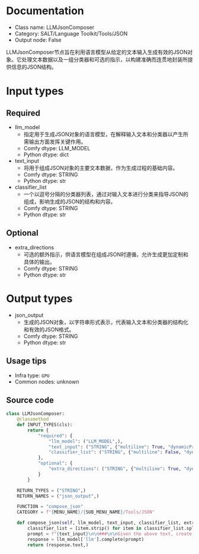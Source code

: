 
# Documentation
- Class name: LLMJsonComposer
- Category: SALT/Language Toolkit/Tools/JSON
- Output node: False

LLMJsonComposer节点旨在利用语言模型从给定的文本输入生成有效的JSON对象。它处理文本数据以及一组分类器和可选的指示，以构建准确而连贯地封装所提供信息的JSON结构。

# Input types
## Required
- llm_model
    - 指定用于生成JSON对象的语言模型，在解释输入文本和分类器以产生所需输出方面发挥关键作用。
    - Comfy dtype: LLM_MODEL
    - Python dtype: dict
- text_input
    - 将用于组成JSON对象的主要文本数据，作为生成过程的基础内容。
    - Comfy dtype: STRING
    - Python dtype: str
- classifier_list
    - 一个以逗号分隔的分类器列表，通过对输入文本进行分类来指导JSON的组成，影响生成的JSON的结构和内容。
    - Comfy dtype: STRING
    - Python dtype: str
## Optional
- extra_directions
    - 可选的额外指示，供语言模型在组成JSON时遵循，允许生成更加定制和具体的输出。
    - Comfy dtype: STRING
    - Python dtype: str

# Output types
- json_output
    - 生成的JSON对象，以字符串形式表示，代表输入文本和分类器的结构化和有效的JSON格式。
    - Comfy dtype: STRING
    - Python dtype: str


## Usage tips
- Infra type: `GPU`
- Common nodes: unknown


## Source code
```python
class LLMJsonComposer:
    @classmethod
    def INPUT_TYPES(cls):
        return {
            "required": {
                "llm_model": ("LLM_MODEL",),
                "text_input": ("STRING", {"multiline": True, "dynamicPrompts": False, "placeholder": "Data..."}),
                "classifier_list": ("STRING", {"multiline": False, "dynamicPrompts": False}),
            },
            "optional": {
                "extra_directions": ("STRING", {"multiline": True, "dynamicPrompts": False, "placeholder": "Extra directions for the LLM to follow..."}),
            }
        }

    RETURN_TYPES = ("STRING",)
    RETURN_NAMES = ("json_output",)

    FUNCTION = "compose_json"
    CATEGORY = f"{MENU_NAME}/{SUB_MENU_NAME}/Tools/JSON"

    def compose_json(self, llm_model, text_input, classifier_list, extra_directions=""):
        classifier_list = [item.strip() for item in classifier_list.split(",") if item.strip()]
        prompt = f"{text_input}\n\n###\n\nGiven the above text, create a valid JSON object utilizing *all* of the data; using the following classifiers: {classifier_list}.\n\n{extra_directions}\n\nPlease ensure the JSON output is properly formatted, and does not omit any data."
        response = llm_model['llm'].complete(prompt)
        return (response.text,)

```
